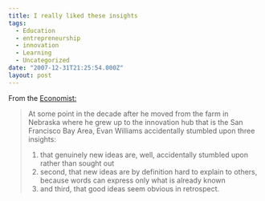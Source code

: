 ```yaml
---
title: I really liked these insights
tags:
  - Education
  - entrepreneurship
  - innovation
  - Learning
  - Uncategorized
date: "2007-12-31T21:25:54.000Z"
layout: post
---
```


From the [Economist:][0]  

> At some point in the decade after he moved from the farm in Nebraska where he grew up to the innovation hub that is the San Francisco Bay Area, Evan Williams accidentally stumbled upon three insights:  
> 
>   
> 1. that genuinely new ideas are, well, accidentally stumbled upon rather than sought out  
> 2. second, that new ideas are by definition hard to explain to others, because words can express only what is already known  
> 3. and third, that good ideas seem obvious in retrospect.  
>   
> 



[0]: http://www.economist.com/business/displaystory.cfm?story_id=10328123